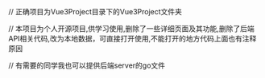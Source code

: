 // 正确项目为Vue3Project目录下的Vue3Project文件夹  

// 本项目为个人开源项目,供学习使用,删除了一些详细页面及其功能,删除了后端API相关代码,改为本地数据，可直接打开使用,不能打开的地方代码上面也有注释原因  

// 有需要的同学我也可以提供后端server的go文件  

